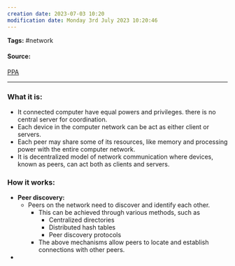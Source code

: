 ```yaml
---
creation date: 2023-07-03 10:20
modification date: Monday 3rd July 2023 10:20:46
---
```


**Tags:** #network 

#### Source:
[PPA](https://aws.amazon.com/what-is/computer-networking/)

--------------------------------------

### What it is:

* It connected computer have equal powers and privileges. there is no central server for coordination.
* Each device in the computer network can be act as either client or servers.
* Each peer may share some of its resources, like memory and processing power with the entire computer network.
* It is decentralized model of network communication where devices, known as peers, can act both as clients and servers.

### How it works:

* **Peer discovery:**
	* Peers on the network need to discover and identify each other.
		* This can be achieved through various methods, such as
			* Centralized directories
			* Distributed hash tables
			* Peer discovery protocols
		* The above mechanisms allow peers to locate and establish connections with other peers.
* 


